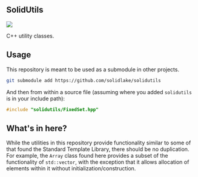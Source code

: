 SolidUtils
----------

<a href="https://travis-ci.org/solidlake/solidutils">
<img src="https://travis-ci.org/solidlake/solidutils.svg?branch=master"/>
</a>

C++ utility classes.


Usage
-----

This repository is meant to be used as a submodule in other projects.

```bash
git submodule add https://github.com/solidlake/solidutils
```

And then from within a source file (assuming where you added `solidutils` is in
your include path):

```c++
#include "solidutils/FixedSet.hpp"
```


What's in here?
---------------

While the utilities in this repository provide functionality similar to some of
that found the Standard Template Library, there should be no duplication.
For example, the `Array` class found here provides a subset of the
functionality of `std::vector`, with the exception that it allows allocation of
elements within it without initialization/construction.

